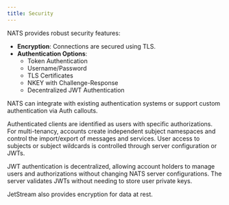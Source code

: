 ```yaml
---
title: Security
---
```


NATS provides robust security features:

- **Encryption**: Connections are secured using TLS.
- **Authentication Options**:
  - Token Authentication
  - Username/Password
  - TLS Certificates
  - NKEY with Challenge-Response
  - Decentralized JWT Authentication

NATS can integrate with existing authentication systems or support custom
authentication via Auth callouts.

Authenticated clients are identified as users with specific authorizations. For
multi-tenancy, accounts create independent subject namespaces and control the
import/export of messages and services. User access to subjects or subject
wildcards is controlled through server configuration or JWTs.

JWT authentication is decentralized, allowing account holders to manage users
and authorizations without changing NATS server configurations. The server
validates JWTs without needing to store user private keys.

JetStream also provides encryption for data at rest.

